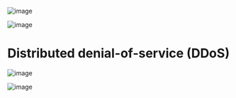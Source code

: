 
![image](https://github.com/yangshiteng/StatQuest-Study-Notes/assets/60442877/b5539b22-c586-4d82-bfc2-8d677c64d50e)

![image](https://github.com/yangshiteng/StatQuest-Study-Notes/assets/60442877/752416ac-77d3-4614-b687-75a9a61dcf0c)

# Distributed denial-of-service (DDoS)

![image](https://github.com/yangshiteng/StatQuest-Study-Notes/assets/60442877/e33ac14e-3abf-4124-ba93-94fef92a8e57)
 
![image](https://github.com/yangshiteng/StatQuest-Study-Notes/assets/60442877/b316dfa1-8310-4fc8-b5f7-96290fb37f63)
